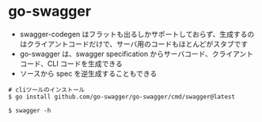 # go-swagger

- swagger-codegen はフラットも出るしかサポートしておらず、生成するのはクライアントコードだけで、サーバ用のコードもほとんどがスタブです
- go-swagger は、swagger specification からサーバコード、クライアントコード、CLI コードを生成できる
- ソースから spec を逆生成することもできる

```
# cliツールのインストール
$ go install github.com/go-swagger/go-swagger/cmd/swagger@latest

$ swagger -h
```
